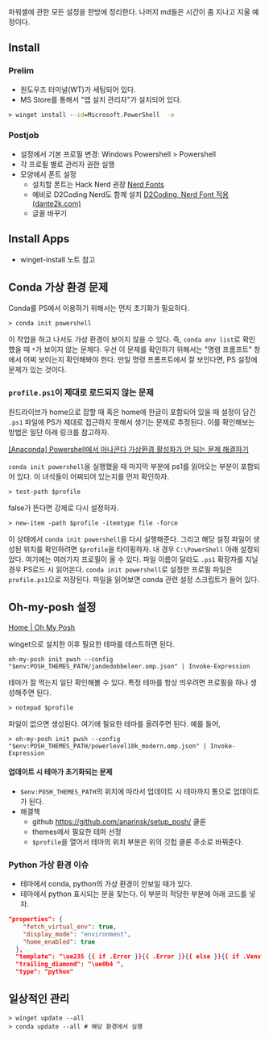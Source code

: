 
파워셸에 관한 모든 설정을 한방에 정리한다. 나머지 md들은 시간이 좀 지나고 지울 예정이다. 

## Install 

### Prelim 
- 원도우즈 터미널(WT)가 세팅되어 있다. 
- MS Store를 통해서 "앱 설치 관리자"가 설치되어 있다. 

```cmd
> winget install --id=Microsoft.PowerShell  -e
```

### Postjob
- 설정에서 기본 프로필 변경: Windows Powershell > Powershell 
- 각 프로필 별로 관리자 권한 실행 
- 모양에서 폰트 설정
	- 설치할 폰트는 Hack Nerd 권장 [Nerd Fonts](https://www.nerdfonts.com/font-downloads)
	- 예비로 D2Coding Nerd도 함께 설치 [D2Coding, Nerd Font 적용 (dante2k.com)](https://www.dante2k.com/602)
	- 글꼴 바꾸기 

## Install Apps 

- winget-install 노트 참고 

## Conda 가상 환경 문제 

Conda를 PS에서 이용하기 위해서는 먼저 초기화가 필요하다. 

```shell
> conda init powershell
```

이 작업을 하고 나서도 가상 환경이 보이지 않을 수 있다. 즉, `conda env list`로 확인 헀을 때 `*`가 보이지 않는 문제다. 우선 이 문제를 확인하기 위해서는 "명령 프롬프트" 창에서 어찌 보이는지 확인해봐야 한다. 만일 명령 프롬프트에서 잘 보인다면, PS 설정에 문제가 있는 것이다. 

### `profile.ps1`이 제대로 로드되지 않는 문제 

원드라이브가 home으로 잡할 때 혹은 home에 한글이 포함되어 있을 때 설정이 담긴 `.ps1` 파일에  PS가 제대로 접근하지 못해서 생기는 문제로 추정된다. 이를 확인해보는 방법은 일단 아래 링크를 참고하자. 

[[Anaconda] Powershell에서 아나콘다 가상환경 활성화가 안 되는 문제 해결하기](https://jh-bk.tistory.com/57)

`conda init powershell`을 실행했을 때 마지막 부분에 ps1를 읽어오는 부분이 포함되어 있다. 이 녀석들이 어찌되어 있는지를 먼저 확인하자. 

```shell
> test-path $profile
```

false가 뜬다면 강제로 다시 설정하자. 

```shell
> new-item -path $profile -itemtype file -force
```

이 상태에서 `conda init powershell`을 다시 실행해준다. 그리고 해당 설정 파일이 생성된 위치를 확인하려면 `$profile`을 타이핑하자. 내 경우 `C:\PowerShell` 아래 설정되었다. 여기에는 여러가지 프로필이 올 수 있다. 파일 이름이 달라도 `.ps1` 확장자를 지닐 경우 PS로드 시 읽어온다.  `conda init powershell`로 설정한 프로필 파일은 `profile.ps1`으로 저장된다. 파일을 읽어보면 conda 관련 설정 스크립트가 들어 있다. 

## Oh-my-posh 설정 

[Home | Oh My Posh](https://ohmyposh.dev/)

winget으로 설치한 이후 필요한 테마를 테스트하면 된다. 

```shell
oh-my-posh init pwsh --config "$env:POSH_THEMES_PATH/jandedobbeleer.omp.json" | Invoke-Expression
```

테마가 잘 먹는지 일단 확인해볼 수 있다. 특정 테마를 항상 띄우려면 프로필을 하나 생성해주면 된다. 

```shell
> notepad $profile
```

파일이 없으면 생성된다. 여기에 필요한 테마를 올려주면 된다. 예를 들어, 

```shell
> oh-my-posh init pwsh --config "$env:POSH_THEMES_PATH/powerlevel10k_modern.omp.json" | Invoke-Expression
```

#### 업데이트 시 테마가 초기화되는 문제 

- `$env:POSH_THEMES_PATH`의 위치에 따라서 업데이트 시 테마까지 통으로 업데이트가 된다. 
- 해결책 
	- github https://github.com/anarinsk/setup_posh/ 클론
	- themes에서 필요한 테마 선정 
	- `$profile`을 열어서 테마의 위치 부분은 위의 깃헙 클론 주소로 바꿔준다. 

### Python 가상 환경 이슈 

- 테마에서 conda, python의 가상 환경이 안보일 때가 있다. 
- 테마에서 python 표시되는 분을 찾는다. 이 부분의 적당한 부분에 아래 코드를 넣자. 

```json
"properties": {
    "fetch_virtual_env": true,
    "display_mode": "environment",
    "home_enabled": true
  },
  "template": "\ue235 {{ if .Error }}{{ .Error }}{{ else }}{{ if .Venv }}{{ .Venv }} {{ end }}{{ .Full }}{{ end }}",
  "trailing_diamond": "\ue0b4 ",
  "type": "python"
```


## 일상적인 관리 

```shell
> winget update --all
> conda update --all # 해당 환경에서 실행 
```






